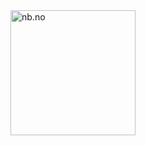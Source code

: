  <img src="https://i.imgur.com/Qr8ctHW.png" alt="nb.no" height="200"> 
<!---
heineNB/heineNB is a ✨ special ✨ repository because its `README.md` (this file) appears on your GitHub profile.
You can click the Preview link to take a look at your changes.
--->
